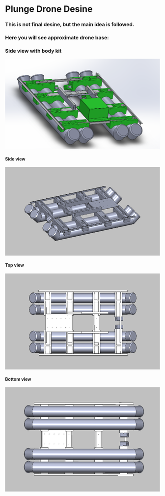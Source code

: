 # Plunge Drone Desine

### This is not final desine, but the main idea is followed.
### Here you will see approximate drone base:

### Side view with body kit
![side_full](https://github.com/PolyPlunge/pdcad/blob/main/images/side_full.png)

#### Side view
![side](https://github.com/PolyPlunge/pdcad/blob/main/images/side_view.png)

#### Top view
![top](https://github.com/PolyPlunge/pdcad/blob/main/images/top_view.png)

#### Bottom view
![bottom](https://github.com/PolyPlunge/pdcad/blob/main/images/bottom_view.png)
